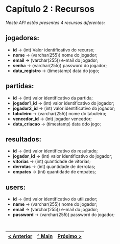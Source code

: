 # Capítulo 2 : Recursos
_Nesta API estão presentes 4 recursos diferentes:_

## jogadores:
* **id** -> (int) Valor identificativo do recurso;
* **nome** -> (varchar(255)) nome do jogador;
* **email** -> (varchar(255)) e-mail do jogador;
* **senha** -> (varchar(255)) password do jogador;
* **data_registro** -> (timestamp) data do jogo;


## partidas:
* **id** -> (int) valor identificativo da partida;
* **jogador1_id** -> (int) valor identificativo do jogador;
* **jogador2_id** -> (int) valor identificativo do jogador;
* **tabuleiro** -> (varchar(255)) nome do tabuleiro;
* **vencedor_id** -> (int) jogador vencedor;
* **data_criacao** -> (timestamp) data ddo jogo;


## resultados:
* **id** -> (int) valor identificativo do resultado;
* **jogador_id** -> (int) valor identificativo do jogador;
* **vitorias** -> (int) quantidade de vitorias;
* **derrotas** -> (int) quantidade de derrotas;
* **empates** -> (int) quantidade de empates;


## users:
* **id** -> (int) valor identificativo do utilizador;
* **name** -> (varchar(255)) nome do jogador;
* **email** -> (varchar(255)) e-mail do jogador;
* **password** -> (varchar(255)) password do jogador;


<br>

[< Anterior](c1.md) | [^ Main](../../../) | [Próximo >](c3.md)
:--- | :---: | ---: 